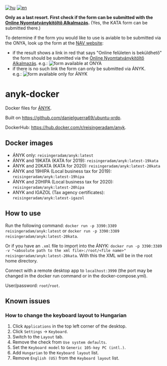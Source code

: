 [![hu](https://img.shields.io/badge/lang-hu-green.svg)](https://github.com/Res42/anyk-docker/blob/master/README.md)
[![en](https://img.shields.io/badge/lang-en-red.svg)](https://github.com/Res42/anyk-docker/blob/master/README.en.md)

**Only as a last resort. First check if the form can be submitted with the [Online Nyomtatványkitöltő Alkalmazás](https://onya.nav.gov.hu/).**
(Yes, the KATA form can be submitted there.)

To determine if the form you would like to use is aviable to be submitted via the ONYA, look up the form at the [NAV website](https://nav.gov.hu/nav/letoltesek/nyomtatvanykitolto_programok/nyomtatvanykitolto_programok_nav):  
* if the result shows a link in red that says "Online felületen is beküldhető" the form should be submitted via the [Online Nyomtatványkitöltő Alkalmazás](https://onya.nav.gov.hu/).
    e.g.: ![form available at ONYA](https://user-images.githubusercontent.com/2495806/137081509-c4195714-f842-4e8c-8f92-da034d06e4f4.png)
* if there is no such link the form can only be submitted via ÁNYK.  
    e.g.: ![form available only for ÁNYK](https://user-images.githubusercontent.com/2495806/137081596-247d9e58-a0cc-4dea-a5a9-346a7ee48f6c.png)

# anyk-docker

Docker files for [ÁNYK](https://www.nav.gov.hu/nav/letoltesek/nyomtatvanykitolto_programok/nyomtatvany_apeh/keretprogramok/abevjava_install.html).

Built on <https://github.com/danielguerra69/ubuntu-xrdp>.

DockerHub: <https://hub.docker.com/r/reisingeradam/anyk>.

## Docker images

- ÁNYK only: `reisingeradam/anyk:latest`
- ÁNYK and 19KATA (KATA for 2019): `reisingeradam/anyk:latest-19kata`
- ÁNYK and 20KATA (KATA for 2020): `reisingeradam/anyk:latest-20kata`
- ÁNYK and 19HIPA (Local business tax for 2019): `reisingeradam/anyk:latest-19hipa`
- ÁNYK and 20HIPA (Local business tax for 2020): `reisingeradam/anyk:latest-20hipa`
- ANYK and IGAZOL (Tax agency certificates): `reisingeradam/anyk:latest-igazol`

## How to use

Run the following command: `docker run -p 3390:3389 reisingeradam/anyk:latest` or `docker run -p 3390:3389 reisingeradam/anyk:latest-20kata`.

Or if you have an `.xml` file to import into the ÁNYK: `docker run -p 3390:3389 -v "<absolute path to the xml file>:/root/<file name>" reisingeradam/anyk:latest-20kata`.
With this the XML will be in the root home directory.

Connect with a remote desktop app to `localhost:3990` (the port may be changed in the docker run command or in the docker-compose.yml).

User/password: `root`/`root`.

## Known issues

### How to change the keyboard layout to Hungarian

1. Click `Applications` in the top left corner of the desktop.
2. Click `Settings` → `Keyboard`.
3. Switch to the `Layout` tab.
4. Remove the check from `Use system defaults`.
5. Set the `Keyboard model` to `Generic 105-key PC (intl.)`.
6. Add `Hungarian` to the `Keyboard layout` list.
7. Remove `English (US)` from the `Keyboard layout` list.
